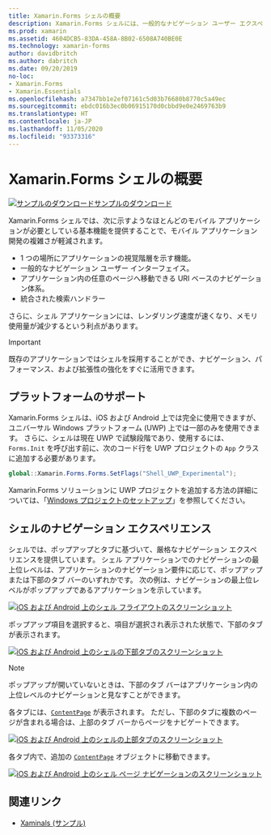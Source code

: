 ```yaml
---
title: Xamarin.Forms シェルの概要
description: Xamarin.Forms シェルには、一般的なナビゲーション ユーザー エクスペリエンス、URI ベースのナビゲーション体系、統合された検索ハンドラーなど、ほとんどのアプリケーションが必要とする基本機能が用意されています。
ms.prod: xamarin
ms.assetid: 4604DCB5-83DA-458A-8B02-6508A740BE0E
ms.technology: xamarin-forms
author: davidbritch
ms.author: dabritch
ms.date: 09/20/2019
no-loc:
- Xamarin.Forms
- Xamarin.Essentials
ms.openlocfilehash: a7347bb1e2ef07161c5d03b76680b8770c5a49ec
ms.sourcegitcommit: ebdc016b3ec0b06915170d0cbbd9e0e2469763b9
ms.translationtype: HT
ms.contentlocale: ja-JP
ms.lasthandoff: 11/05/2020
ms.locfileid: "93373316"
---
```

# <a name="no-locxamarinforms-shell-introduction"></a>Xamarin.Forms シェルの概要

[![サンプルのダウンロード](~/media/shared/download.png)サンプルのダウンロード](/samples/xamarin/xamarin-forms-samples/userinterface-xaminals/)

Xamarin.Forms シェルでは、次に示すようなほとんどのモバイル アプリケーションが必要としている基本機能を提供することで、モバイル アプリケーション開発の複雑さが軽減されます。

- 1 つの場所にアプリケーションの視覚階層を示す機能。
- 一般的なナビゲーション ユーザー インターフェイス。
- アプリケーション内の任意のページへ移動できる URI ベースのナビゲーション体系。
- 統合された検索ハンドラー

さらに、シェル アプリケーションには、レンダリング速度が速くなり、メモリ使用量が減少するという利点があります。

> [!IMPORTANT]
> 既存のアプリケーションではシェルを採用することができ、ナビゲーション、パフォーマンス、および拡張性の強化をすぐに活用できます。

## <a name="platform-support"></a>プラットフォームのサポート

Xamarin.Forms シェルは、iOS および Android 上では完全に使用できますが、ユニバーサル Windows プラットフォーム (UWP) 上では一部のみを使用できます。 さらに、シェルは現在 UWP で試験段階であり、使用するには、`Forms.Init` を呼び出す前に、次のコード行を UWP プロジェクトの `App` クラスに追加する必要があります。

```csharp
global::Xamarin.Forms.Forms.SetFlags("Shell_UWP_Experimental");
```

Xamarin.Forms ソリューションに UWP プロジェクトを追加する方法の詳細については、「[Windows プロジェクトのセットアップ](~/xamarin-forms/platform/windows/installation/index.md)」を参照してください。

## <a name="shell-navigation-experience"></a>シェルのナビゲーション エクスペリエンス

シェルでは、ポップアップとタブに基づいて、厳格なナビゲーション エクスペリエンスを提供しています。 シェル アプリケーションでのナビゲーションの最上位レベルは、アプリケーションのナビゲーション要件に応じて、ポップアップまたは下部のタブ バーのいずれかです。 次の例は、ナビゲーションの最上位レベルがポップアップであるアプリケーションを示しています。

[![iOS および Android 上のシェル フライアウトのスクリーンショット](introduction-images/flyout.png "シェル ポップアップ")](introduction-images/flyout-large.png#lightbox "シェル ポップアップ")

ポップアップ項目を選択すると、項目が選択され表示された状態で、下部のタブが表示されます。

[![iOS および Android 上のシェルの下部タブのスクリーンショット](introduction-images/monkeys.png "シェルの下部タブ")](introduction-images/monkeys-large.png#lightbox "シェルの下部タブ")

> [!NOTE]
> ポップアップが開いていないときは、下部のタブ バーはアプリケーション内の上位レベルのナビゲーションと見なすことができます。

各タブには、[`ContentPage`](xref:Xamarin.Forms.ContentPage) が表示されます。 ただし、下部のタブに複数のページが含まれる場合は、上部のタブ バーからページをナビゲートできます。

[![iOS および Android 上のシェルの上部タブのスクリーンショット](introduction-images/cats.png "シェルの上部タブ")](introduction-images/cats-large.png#lightbox "シェルの上部タブ")

各タブ内で、追加の [`ContentPage`](xref:Xamarin.Forms.ContentPage) オブジェクトに移動できます。

[![iOS および Android 上のシェル ページ ナビゲーションのスクリーンショット](introduction-images/cat-details.png "シェル アプリ ナビゲーション")](introduction-images/cat-details-large.png#lightbox "シェル アプリ ナビゲーション")

## <a name="related-links"></a>関連リンク

- [Xaminals (サンプル)](/samples/xamarin/xamarin-forms-samples/userinterface-xaminals/)